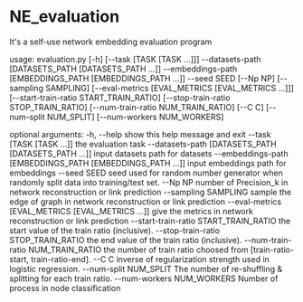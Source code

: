 # NE_evaluation
It's a self-use network embedding evaluation program

usage: evaluation.py [-h] [--task [TASK [TASK ...]]] --datasets-path
                     [DATASETS_PATH [DATASETS_PATH ...]] --embeddings-path
                     [EMBEDDINGS_PATH [EMBEDDINGS_PATH ...]] --seed SEED
                     [--Np NP] [--sampling SAMPLING]
                     [--eval-metrics [EVAL_METRICS [EVAL_METRICS ...]]]
                     [--start-train-ratio START_TRAIN_RATIO]
                     [--stop-train-ratio STOP_TRAIN_RATIO]
                     [--num-train-ratio NUM_TRAIN_RATIO] [--C C]
                     [--num-split NUM_SPLIT] [--num-workers NUM_WORKERS]


optional arguments:
  -h, --help            show this help message and exit
  --task [TASK [TASK ...]]
                        the evaluation task
  --datasets-path [DATASETS_PATH [DATASETS_PATH ...]]
                        input datasets path for datasets
  --embeddings-path [EMBEDDINGS_PATH [EMBEDDINGS_PATH ...]]
                        input embeddings path for embeddings
  --seed SEED           seed used for random number generator when randomly
                        split data into training/test set.
  --Np NP               number of Precision_k in network reconstruction or
                        link prediction
  --sampling SAMPLING   sample the edge of graph in network reconstruction or
                        link prediction
  --eval-metrics [EVAL_METRICS [EVAL_METRICS ...]]
                        give the metrics in network reconstruction or link
                        prediction
  --start-train-ratio START_TRAIN_RATIO
                        the start value of the train ratio (inclusive).
  --stop-train-ratio STOP_TRAIN_RATIO
                        the end value of the train ratio (inclusive).
  --num-train-ratio NUM_TRAIN_RATIO
                        the number of train ratio choosed from [train-ratio-
                        start, train-ratio-end].
  --C C                 inverse of regularization strength used in logistic
                        regression.
  --num-split NUM_SPLIT
                        The number of re-shuffling & splitting for each train
                        ratio.
  --num-workers NUM_WORKERS
                        Number of process in node classification





